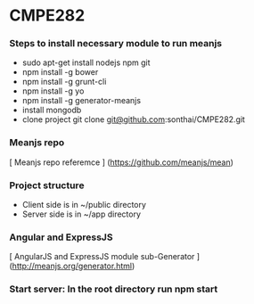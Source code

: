 # CMPE282
### Steps to install necessary module to run meanjs
* sudo apt-get install nodejs npm git
* npm install -g bower
* npm install -g grunt-cli
* npm install -g yo
* npm install -g generator-meanjs
* install mongodb
* clone project git clone git@github.com:sonthai/CMPE282.git

### Meanjs repo
[ Meanjs repo referemce ] (https://github.com/meanjs/mean)


### Project structure
* Client side is in ~/public directory
* Server side is in ~/app directory

### Angular and ExpressJS 
[ AngularJS  and ExpressJS module sub-Generator ] (http://meanjs.org/generator.html)
### Start server: In the root directory run npm start

